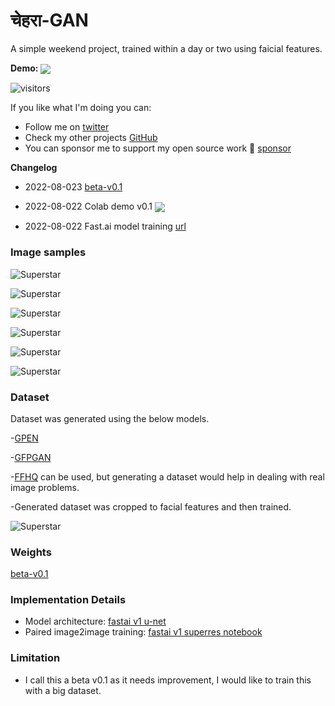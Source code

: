 # चेहरा-GAN

A simple weekend project, trained within a day or two using faicial features. 

**Demo:** [<img src="https://colab.research.google.com/assets/colab-badge.svg" align="center">](https://colab.research.google.com/github/vijishmadhavan/Chehara-GAN/blob/master/%E0%A4%9A%E0%A5%87%E0%A4%B9%E0%A4%B0%E0%A4%BE_GAN.ipynb)

![visitors](https://visitor-badge.glitch.me/badge?page_id=vijishmadhavan.Chehara-GAN)


If you like what I'm doing you can:

- Follow me on [twitter](https://twitter.com/Vijish68859437)
- Check my other projects [GitHub](https://github.com/vijishmadhavan)
- You can sponsor me to support my open source work 💖 [sponsor](https://github.com/sponsors/vijishmadhavan?o=sd&sc=t)

**Changelog**

* 2022-08-023 [beta-v0.1](https://www.dropbox.com/s/d43p26ikzlxuyix/p4500.pkl?dl=1)


* 2022-08-022 Colab demo v0.1 [<img src="https://colab.research.google.com/assets/colab-badge.svg" align="center">](https://colab.research.google.com/github/vijishmadhavan/Chehara-GAN/blob/master/%E0%A4%9A%E0%A5%87%E0%A4%B9%E0%A4%B0%E0%A4%BE_GAN.ipynb)


* 2022-08-022 Fast.ai model training [url](https://github.com/aarcosg/fastai-course-v3-notes/blob/master/refactored_by_topics/CNN_L7_gan_feature-loss.md)


### Image samples 

![Superstar](https://github.com/vijishmadhavan/Chehara-GAN/blob/master/compare/sidee.png)


![Superstar](https://github.com/vijishmadhavan/Chehara-GAN/blob/master/compare/1_7-side.jpg)

![Superstar](https://github.com/vijishmadhavan/Chehara-GAN/blob/master/compare/Adele_crop-side.png)

![Superstar](https://github.com/vijishmadhavan/Chehara-GAN/blob/master/compare/90050137-4da1-44cc-b64b-0b9efc813148-side.jpg)

![Superstar](https://github.com/vijishmadhavan/Chehara-GAN/blob/master/compare/ami-side.jpg)

![Superstar](https://github.com/vijishmadhavan/Chehara-GAN/blob/master/compare/0941881e-1b87-46d3-9b4e-10e9b8b4137b-side.jpg)


### Dataset

Dataset was generated using the below models. 

-[GPEN](https://github.com/yangxy/GPEN)

-[GFPGAN](https://github.com/TencentARC/GFPGAN)

-[FFHQ](https://github.com/NVlabs/ffhq-dataset) can be used, but generating a dataset would help in dealing with real image problems.

-Generated dataset was cropped to facial features and then trained.

![Superstar](https://github.com/vijishmadhavan/Chehara-GAN/blob/master/compare/facial%20feature-side.jpg)

### Weights

[beta-v0.1](https://www.dropbox.com/s/d43p26ikzlxuyix/p4500.pkl?dl=1)


### Implementation Details
- Model architecture: [fastai v1 u-net](https://fastai1.fast.ai/vision.models.unet.html)
- Paired image2image training: [fastai v1 superres notebook](https://github.com/aarcosg/fastai-course-v3-notes/blob/master/refactored_by_topics/CNN_L7_gan_feature-loss.md)

### Limitation

- I call this a beta v0.1 as it needs improvement, I would like to train this with a big dataset.



